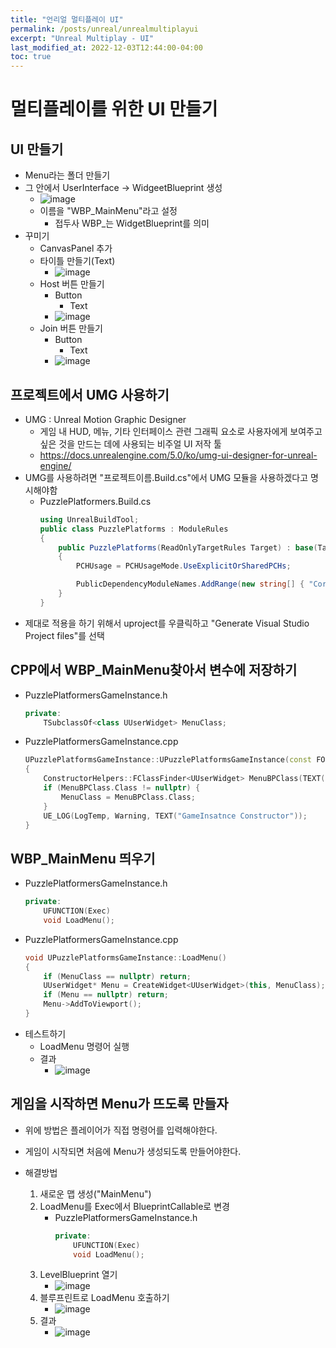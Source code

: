 ```yaml
---
title: "언리얼 멀티플레이 UI"
permalink: /posts/unreal/unrealmultiplayui
excerpt: "Unreal Multiplay - UI"
last_modified_at: 2022-12-03T12:44:00-04:00
toc: true
---
```


# 멀티플레이를 위한 UI 만들기
## UI 만들기
- Menu라는 폴더 만들기
- 그 안에서 UserInterface -> WidgeetBlueprint 생성
    - ![image](https://user-images.githubusercontent.com/11372675/205309488-f55e4916-1aac-4d1c-a718-06b18b15eb3b.png)
    - 이름을 "WBP_MainMenu"라고 설정
        - 접두사 WBP_는 WidgetBlueprint를 의미
- 꾸미기
    - CanvasPanel 추가
    - 타이틀 만들기(Text)
        - ![image](https://user-images.githubusercontent.com/11372675/205313083-5b183e07-40a8-4d7b-aaac-ed999d89c576.png)
    - Host 버튼 만들기
        - Button
            - Text
        - ![image](https://user-images.githubusercontent.com/11372675/205313712-b2cbb99d-dc59-4247-bc5c-ad26a7a16a56.png)
    - Join 버튼 만들기
        - Button
            - Text
        - ![image](https://user-images.githubusercontent.com/11372675/205314091-811999b8-17cd-42bc-ab27-624c8cc8352c.png)


## 프로젝트에서 UMG 사용하기
- UMG : Unreal Motion Graphic Designer
    - 게임 내 HUD, 메뉴, 기타 인터페이스 관련 그래픽 요소로 사용자에게 보여주고 싶은 것을 만드는 데에 사용되는 비주얼 UI 저작 툴
    - https://docs.unrealengine.com/5.0/ko/umg-ui-designer-for-unreal-engine/
- UMG를 사용하려면 "프로젝트이름.Build.cs"에서 UMG 모듈을 사용하겠다고 명시해야함
    - PuzzlePlatformers.Build.cs
        ``` C#
        using UnrealBuildTool;
        public class PuzzlePlatforms : ModuleRules
        {
            public PuzzlePlatforms(ReadOnlyTargetRules Target) : base(Target)
            {
                PCHUsage = PCHUsageMode.UseExplicitOrSharedPCHs;

                PublicDependencyModuleNames.AddRange(new string[] { "Core", "CoreUObject", "Engine", "InputCore", "HeadMountedDisplay" , "UMG"});
            }
        }
        ``` 
- 제대로 적용을 하기 위해서 uproject를 우클릭하고 "Generate Visual Studio Project files"를 선택

## CPP에서 WBP_MainMenu찾아서 변수에 저장하기
- PuzzlePlatformersGameInstance.h
    ``` C++
    private:
        TSubclassOf<class UUserWidget> MenuClass;
    ```
- PuzzlePlatformersGameInstance.cpp
    ``` C++
    UPuzzlePlatformsGameInstance::UPuzzlePlatformsGameInstance(const FObjectInitializer& ObjectInitializer)
    {
	    ConstructorHelpers::FClassFinder<UUserWidget> MenuBPClass(TEXT("/Game/Menu/WBP_MainMenu"));
        if (MenuBPClass.Class != nullptr) {
            MenuClass = MenuBPClass.Class;
        }
        UE_LOG(LogTemp, Warning, TEXT("GameInsatnce Constructor"));
    }
    ```
## WBP_MainMenu 띄우기
- PuzzlePlatformersGameInstance.h
    ``` C++
    private:
        UFUNCTION(Exec)
        void LoadMenu();
    ```
- PuzzlePlatformersGameInstance.cpp
    ``` C++
    void UPuzzlePlatformsGameInstance::LoadMenu()
    {
        if (MenuClass == nullptr) return;
        UUserWidget* Menu = CreateWidget<UUserWidget>(this, MenuClass);
        if (Menu == nullptr) return;
        Menu->AddToViewport();
    }
    ```
- 테스트하기
    - LoadMenu 명령어 실행
    - 결과
        - ![image](https://user-images.githubusercontent.com/11372675/205322879-8fddb536-dbc6-4a34-805b-77b64b9b29f3.png)

## 게임을 시작하면 Menu가 뜨도록 만들자
- 위에 방법은 플레이어가 직접 명령어를 입력해야한다.
- 게임이 시작되면 처음에 Menu가 생성되도록 만들어야한다.

- 해결방법
    1. 새로운 맵 생성("MainMenu")
    2. LoadMenu를 Exec에서 BlueprintCallable로 변경
        - PuzzlePlatformersGameInstance.h
            ``` C++
            private:
                UFUNCTION(Exec)
                void LoadMenu();
            ```
    3. LevelBlueprint 열기
        - ![image](https://user-images.githubusercontent.com/11372675/205323498-26f4b8b8-3f9d-44e7-b002-b22f4a3c7c9c.png)
    4. 블루프린트로 LoadMenu 호출하기
        - ![image](https://user-images.githubusercontent.com/11372675/205323888-48f5b5e4-9a01-4b49-9012-710b70aff3a1.png)
    5. 결과
        - ![image](https://user-images.githubusercontent.com/11372675/205324062-04af1cb0-29e3-415d-bc86-efc0c42e720e.png)
